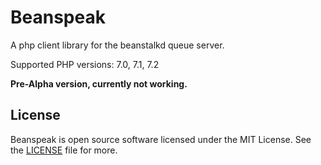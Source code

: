# Beanspeak

A php client library for the beanstalkd queue server.

Supported PHP versions: 7.0, 7.1, 7.2

**Pre-Alpha version, currently not working.**

## License

Beanspeak is open source software licensed under the MIT License.
See the [LICENSE](https://github.com/sergeyklay/beanspeak/blob/master/LICENSE) file for more.
